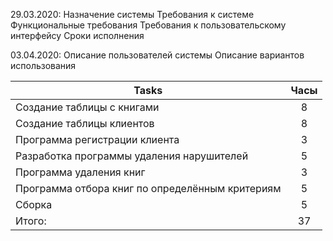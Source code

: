 29.03.2020:
Назначение системы
Требования к системе
Функциональные требования
Требования к пользовательскому интерфейсу
Сроки исполнения


03.04.2020:
Описание пользователей системы
Описание вариантов использования




| Tasks | Часы |
| ------------- |:-------------:|
| Создание таблицы с книгами | 8 |
| Создание таблицы клиентов | 8 |
| Программа регистрации клиента | 3 |
|Разработка программы удаления нарушителей| 5 |
|Программа удаления книг| 3 |
|Программа отбора книг по определённым критериям| 5 |
|Сборка| 5 |
|Итого: | 37 |

